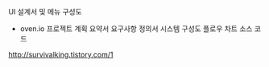 UI 설계서 및 메뉴 구성도
- oven.io
프로젝트 계획 요약서
요구사항 정의서
시스템 구성도
플로우 차트
소스 코드

http://survivalking.tistory.com/1
